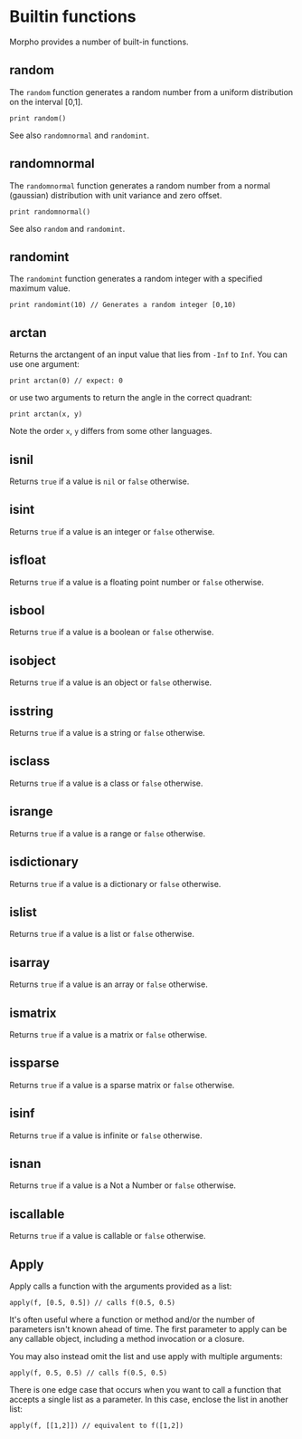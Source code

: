 [comment]: # (Builtin function help)
[version]: # (0.5)

# Builtin functions
[tagbuiltin]: # (builtin)

Morpho provides a number of built-in functions.

[showsubtopics]: # (subtopics)

## random
[tagrandom]: # (random)
[tagrand]: # (rand)

The `random` function generates a random number from a uniform distribution on the interval [0,1].

    print random() 

See also `randomnormal` and `randomint`.

## randomnormal
[tagrandomnormal]: # (randomnormal)

The `randomnormal` function generates a random number from a normal (gaussian) distribution with unit variance and zero offset.

    print randomnormal() 

See also `random` and `randomint`.

## randomint
[tagrandomnormal]: # (randomnormal)

The `randomint` function generates a random integer with a specified maximum value.

    print randomint(10) // Generates a random integer [0,10)

## arctan
[tagarctan]: # (arctan)

Returns the arctangent of an input value that lies from `-Inf` to `Inf`. You can use one argument:

    print arctan(0) // expect: 0

or use two arguments to return the angle in the correct quadrant:

    print arctan(x, y)

Note the order `x`, `y` differs from some other languages.

## isnil
[tagisnil]: # (isnil)

Returns `true` if a value is `nil` or `false` otherwise.

## isint
[tagisint]: # (isint)

Returns `true` if a value is an integer or `false` otherwise.

## isfloat
[tagisfloat]: # (isfloat)

Returns `true` if a value is a floating point number or `false` otherwise.

## isbool
[tagisbool]: # (isbool)

Returns `true` if a value is a boolean or `false` otherwise.

## isobject
[tagisobject]: # (isobject)

Returns `true` if a value is an object or `false` otherwise.

## isstring
[tagisstring]: # (isstring)

Returns `true` if a value is a string or `false` otherwise.

## isclass
[tagisclass]: # (isclass)

Returns `true` if a value is a class or `false` otherwise.

## isrange
[tagisrange]: # (isrange)

Returns `true` if a value is a range or `false` otherwise.

## isdictionary
[tagisdictionary]: # (isdictionary)

Returns `true` if a value is a dictionary or `false` otherwise.

## islist
[tagislist]: # (islist)

Returns `true` if a value is a list or `false` otherwise.

## isarray
[tagisarray]: # (isarray)

Returns `true` if a value is an array or `false` otherwise.

## ismatrix
[tagismatrix]: # (ismatrix)

Returns `true` if a value is a matrix or `false` otherwise.

## issparse
[tagissparse]: # (issparse)

Returns `true` if a value is a sparse matrix or `false` otherwise.

## isinf
[tagisinf]: # (isinf)

Returns `true` if a value is infinite or `false` otherwise.

## isnan
[tagisnan]: # (isnan)

Returns `true` if a value is a Not a Number or `false` otherwise.

## iscallable
[tagiscallable]: # (iscallable)

Returns `true` if a value is callable or `false` otherwise.

## Apply
[tagapply]: # (apply)

Apply calls a function with the arguments provided as a list:

    apply(f, [0.5, 0.5]) // calls f(0.5, 0.5) 
    
It's often useful where a function or method and/or the number of parameters isn't known ahead of time. The first parameter to apply can be any callable object, including a method invocation or a closure. 

You may also instead omit the list and use apply with multiple arguments: 

    apply(f, 0.5, 0.5) // calls f(0.5, 0.5)
    
There is one edge case that occurs when you want to call a function that accepts a single list as a parameter. In this case, enclose the list in another list: 

    apply(f, [[1,2]]) // equivalent to f([1,2])

